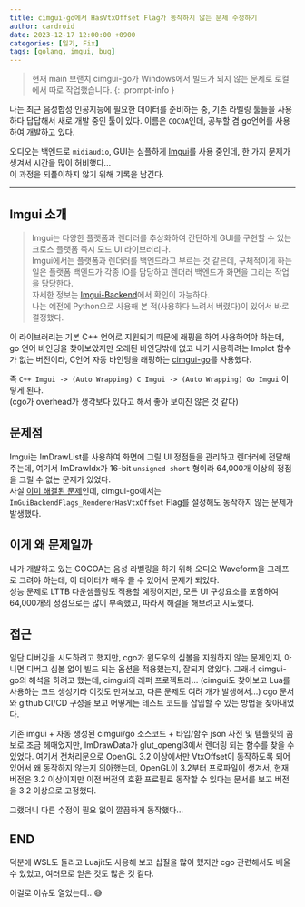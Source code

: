 ```yaml
---
title: cimgui-go에서 HasVtxOffset Flag가 동작하지 않는 문제 수정하기
author: cardroid
date: 2023-12-17 12:00:00 +0900
categories: [일기, Fix]
tags: [golang, imgui, bug]
---
```


> 현재 main 브랜치 cimgui-go가 Windows에서 빌드가 되지 않는 문제로 로컬에서 따로 작업했습니다.
{: .prompt-info }

나는 최근 음성합성 인공지능에 필요한 데이터를 준비하는 중, 기존 라벨링 툴들을 사용하다 답답해서 새로 개발 중인 툴이 있다.
이름은 `COCOA`인데, 공부할 겸 go언어를 사용하여 개발하고 있다.   

오디오는 백엔드로 `midiaudio`, GUI는 심플하게 [Imgui](https://github.com/ocornut/imgui)를 사용 중인데, 한 가지 문제가 생겨서 시간을 많이 허비했다...   
이 과정을 되풀이하지 않기 위해 기록을 남긴다.   

---

## Imgui 소개
> Imgui는 다양한 플랫폼과 렌더러를 추상화하여 간단하게 GUI를 구현할 수 있는 크로스 플랫폼 즉시 모드 UI 라이브러리다.   
Imgui에서는 플랫폼과 렌더러를 백엔드라고 부르는 것 같은데, 구체적이게 하는 일은 플랫폼 백엔드가 각종 IO를 담당하고 렌더러 백엔드가 화면을 그리는 작업을 담당한다.   
자세한 정보는 [Imgui-Backend](https://github.com/ocornut/imgui/blob/master/docs/BACKENDS.md)에서 확인이 가능하다.   
나는 예전에 Python으로 사용해 본 적(사용하다 느려서 버렸다)이 있어서 바로 결정했다.   

이 라이브러리는 기본 C++ 언어로 지원되기 때문에 래핑을 하여 사용하여야 하는데, go 언어 바인딩을 찾아보았지만 오래된 바인딩밖에 없고 내가 사용하려는 Implot 함수가 없는 버전이라, C언어 자동 바인딩을 래핑하는 [cimgui-go](https://github.com/AllenDang/cimgui-go)를 사용했다.   

즉 `C++ Imgui -> (Auto Wrapping) C Imgui -> (Auto Wrapping) Go Imgui` 이렇게 된다.   
(cgo가 overhead가 생각보다 있다고 해서 좋아 보이진 않은 것 같다)

## 문제점
Imgui는 ImDrawList를 사용하여 화면에 그릴 UI 정점들을 관리하고 렌더러에 전달해 주는데, 여기서 ImDrawIdx가 16-bit `unsigned short` 형이라 64,000개 이상의 정점을 그릴 수 없는 문제가 있었다.   
사실 [이미 해결된 문제](https://github.com/ocornut/imgui/issues/2591)인데, cimgui-go에서는 `ImGuiBackendFlags_RendererHasVtxOffset` Flag를 설정해도 동작하지 않는 문제가 발생했다.   

## 이게 왜 문제일까
내가 개발하고 있는 COCOA는 음성 라벨링을 하기 위해 오디오 Waveform을 그래프로 그려야 하는데, 이 데이터가 매우 클 수 있어서 문제가 되었다.   
성능 문제로 LTTB 다운샘플링도 적용할 예정이지만, 모든 UI 구성요소를 포함하여 64,000개의 정점으로는 많이 부족했고, 따라서 해결을 해보려고 시도했다.   

## 접근
일단 디버깅을 시도하려고 했지만, cgo가 윈도우의 심볼을 지원하지 않는 문제인지, 아니면 디버그 심볼 없이 빌드 되는 옵션을 적용했는지, 잘되지 않았다. 그래서 cimgui-go의 해석을 하려고 했는데, cimgui의 래퍼 프로젝트라... (cimgui도 찾아보고 Lua를 사용하는 코드 생성기라 이것도 만져보고, 다른 문제도 여려 개가 발생해서...) cgo 문서와 github CI/CD 구성을 보고 어떻게든 테스트 코드를 삽입할 수 있는 방법을 찾아내었다.   

기존 imgui + 자동 생성된 cimgui/go 소스코드 + 타입/함수 json 사전 및 템플릿의 콤보로 조금 헤매었지만, ImDrawData가 glut_opengl3에서 렌더링 되는 함수를 찾을 수 있었다. 여기서 전처리문으로 OpenGL 3.2 이상에서만 VtxOffset이 동작하도록 되어있어서 왜 동작하지 않는지 의아했는데, OpenGL이 3.2부터 프로파일이 생겨서, 현재 버전은 3.2 이상이지만 이전 버전의 호환 프로필로 동작할 수 있다는 문서를 보고 버전을 3.2 이상으로 고정했다.   

그랬더니 다른 수정이 필요 없이 깔끔하게 동작했다...

## END
덕분에 WSL도 돌리고 Luajit도 사용해 보고 삽질을 많이 했지만 cgo 관련해서도 배울 수 있었고, 여러모로 얻은 것도 많은 것 같다.

이걸로 이슈도 열었는데.. 😅